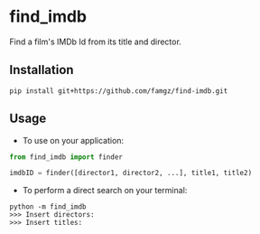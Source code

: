 # find_imdb
Find a film's IMDb Id from its title and director.

Installation
-----
```
pip install git+https://github.com/famgz/find-imdb.git
```

Usage
-----
- To use on your application:
```python
from find_imdb import finder

imdbID = finder([director1, director2, ...], title1, title2)
```
- To perform a direct search on your terminal:
```
python -m find_imdb
>>> Insert directors:
>>> Insert titles:
```
